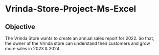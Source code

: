 # Vrinda-Store-Project-Ms-Excel
## Objective 
The Vrinda Store wants to create an annual sales report for 2022. So that, the owner of the Vrinda store can understand their customers and grow more sales in 2023 & 2024.

